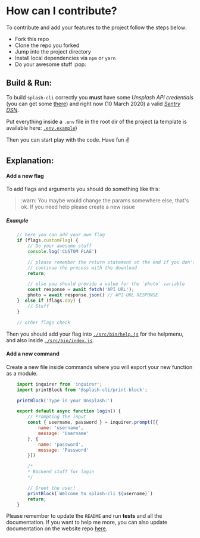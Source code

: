 # How can I contribute?
To contribute and add your features to the project follow the steps below:

- Fork this repo
- Clone the repo you forked
- Jump into the project directory
- Install local dependencies via `npm` or `yarn`
- Do your awesome stuff :pop:

## Build & Run:
To build `splash-cli` correctly you **must** have some *Unsplash API credentials* (you can get some [there][unsplash_dev]) and right now (10 March 2020) a valid [*Sentry DSN*][sentry_website].

Put everything inside a `.env` file in the root dir of the project (a template is available here: [`.env.example`][env_example])

Then you can start play with the code. Have fun ✌️

## Explanation:

#### Add a new flag
To add flags and arguments you should do something like this:
> :warn: You maybe would change the params somewhere else, that's ok. 
If you need help please create a new issue

##### Example
```js
    // here you can add your own flag
    if (flags.customFlag) {
        // Do your awesome stuff
        console.log('CUSTOM FLAG')

        // please remember the return statement at the end if you don't want to 
        // continue the process with the download
        return;

        // else you should provide a value for the `photo` variable
        const response = await fetch('API URL');
        photo = await response.json() // API URL RESPONSE
    }  else if (flags.day) {
        // Stuff
    }

    // other flags check
```

Then you should add your flag into [`./src/bin/help.js`](/src/bin/help.js) for the helpmenu, and also inside [`./src/bin/index.js`](/src/bin/index.js).

#### Add a new command
Create a new file inside commands where you will export your new function as a module.
```js
    import inquirer from 'inquirer';
    import printBlock from '@splash-cli/print-block';

    printBlock('Type in your Unsplash:')

    export default async function login() {
        // Prompting the input
        const { username, password } = inquirer.prompt([{
            name: 'username',
            message: 'Username'
        }, {
            name: 'password',
            message: 'Password'
        }])

        /*
        * Backend stuff for login
        */

        // Greet the user!
        printBlock(`Welcome to splash-cli ${username}`)
        return;
    }
```

Please remember to update the `README` and run **tests**  and all the documentation.
If you want to help me more, you can also update documentation on the website repo [here](https://github.com/splash-cli/splash-cli-website/blob/master/pages/docs.js).


[unsplash_dev]: https://unsplash.com/developers
[env_example]: https://github.com/splash-cli/splash-cli/blob/master/.env.example
[sentry_website]: https://sentry.io
